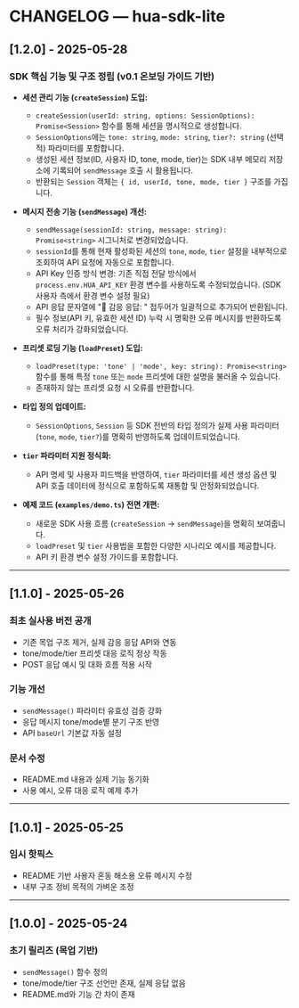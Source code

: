 # CHANGELOG — hua-sdk-lite

## [1.2.0] - 2025-05-28

### SDK 핵심 기능 및 구조 정립 (v0.1 온보딩 가이드 기반)

- **세션 관리 기능 (`createSession`) 도입:**
  - `createSession(userId: string, options: SessionOptions): Promise<Session>` 함수를 통해 세션을 명시적으로 생성합니다.
  - `SessionOptions`에는 `tone: string`, `mode: string`, `tier?: string` (선택적) 파라미터를 포함합니다.
  - 생성된 세션 정보(ID, 사용자 ID, tone, mode, tier)는 SDK 내부 메모리 저장소에 기록되어 `sendMessage` 호출 시 활용됩니다.
  - 반환되는 `Session` 객체는 `{ id, userId, tone, mode, tier }` 구조를 가집니다.

- **메시지 전송 기능 (`sendMessage`) 개선:**
  - `sendMessage(sessionId: string, message: string): Promise<string>` 시그니처로 변경되었습니다.
  - `sessionId`를 통해 현재 활성화된 세션의 `tone`, `mode`, `tier` 설정을 내부적으로 조회하여 API 요청에 자동으로 포함합니다.
  - API Key 인증 방식 변경: 기존 직접 전달 방식에서 `process.env.HUA_API_KEY` 환경 변수를 사용하도록 수정되었습니다. (SDK 사용자 측에서 환경 변수 설정 필요)
  - API 응답 문자열에 "🤖 감응 응답: " 접두어가 일괄적으로 추가되어 반환됩니다.
  - 필수 정보(API 키, 유효한 세션 ID) 누락 시 명확한 오류 메시지를 반환하도록 오류 처리가 강화되었습니다.

- **프리셋 로딩 기능 (`loadPreset`) 도입:**
  - `loadPreset(type: 'tone' | 'mode', key: string): Promise<string>` 함수를 통해 특정 `tone` 또는 `mode` 프리셋에 대한 설명을 불러올 수 있습니다.
  - 존재하지 않는 프리셋 요청 시 오류를 반환합니다.

- **타입 정의 업데이트:**
  - `SessionOptions`, `Session` 등 SDK 전반의 타입 정의가 실제 사용 파라미터 (`tone`, `mode`, `tier?`)를 명확히 반영하도록 업데이트되었습니다.

- **`tier` 파라미터 지원 정식화:**
  - API 명세 및 사용자 피드백을 반영하여, `tier` 파라미터를 세션 생성 옵션 및 API 호출 데이터에 정식으로 포함하도록 재통합 및 안정화되었습니다.

- **예제 코드 (`examples/demo.ts`) 전면 개편:**
  - 새로운 SDK 사용 흐름 (`createSession` -> `sendMessage`)을 명확히 보여줍니다.
  - `loadPreset` 및 `tier` 사용법을 포함한 다양한 시나리오 예시를 제공합니다.
  - API 키 환경 변수 설정 가이드를 포함합니다.

---

## [1.1.0] - 2025-05-26

### 최초 실사용 버전 공개
- 기존 목업 구조 제거, 실제 감응 응답 API와 연동
- tone/mode/tier 프리셋 대응 로직 정상 작동
- POST 응답 예시 및 대화 흐름 적용 시작

### 기능 개선
- `sendMessage()` 파라미터 유효성 검증 강화
- 응답 메시지 tone/mode별 분기 구조 반영
- API `baseUrl` 기본값 자동 설정

### 문서 수정
- README.md 내용과 실제 기능 동기화
- 사용 예시, 오류 대응 로직 예제 추가

---

## [1.0.1] - 2025-05-25

### 임시 핫픽스
- README 기반 사용자 혼동 해소용 오류 메시지 수정
- 내부 구조 정비 목적의 가벼운 조정

---

## [1.0.0] - 2025-05-24

### 초기 릴리즈 (목업 기반)
- `sendMessage()` 함수 정의
- tone/mode/tier 구조 선언만 존재, 실제 응답 없음
- README.md와 기능 간 차이 존재
```
